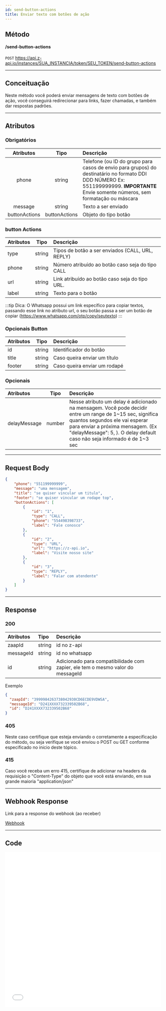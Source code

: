 ```yaml
---
id: send-button-actions
title: Enviar texto com botões de ação
---
```


## Método

#### /send-button-actions

`POST` https://api.z-api.io/instances/SUA_INSTANCIA/token/SEU_TOKEN/send-button-actions

---

## Conceituação

Neste método você poderá enviar mensagens de texto com botões de ação, você conseguirá redirecionar para links, fazer chamadas, e também dar respostas padrões.

---

## Atributos

### Obrigatórios

| Atributos   | Tipo          | Descrição |
| :----------:| :-----------: | :-------- |
| phone         | string        | Telefone (ou ID do grupo para casos de envio para grupos) do destinatário no formato DDI DDD NÚMERO Ex: 551199999999. **IMPORTANTE** Envie somente números, sem formatação ou máscara |
| message       | string        | Texto a ser enviado  |
| buttonActions | buttonActions | Objeto do tipo botão |

### button Actions

| Atributos |  Tipo  | Descrição                     |
| :-------- | :----: | :---------------------------- |
| type      | string | Tipos de botão a ser enviados (CALL, URL, REPLY) |
| phone     | string | Número atribuído ao botão caso seja do tipo CALL |
| url       | string | Link atribuído ao botão caso seja do tipo URL.   |
| label     | string | Texto para o botão |

:::tip Dica:
 O Whatsapp possui um link específico para copiar textos, passando esse link no atributo url, o seu botão passa a ser um botão de copiar (https://www.whatsapp.com/otp/copy/seutexto)
:::

### Opcionais Button

| Atributos |  Tipo  | Descrição                    |
| :-------- | :----: | :---------------------       |
| id        | string | Identificador do botão       |
| title     | string | Caso queira enviar um título |
| footer    | string | Caso queira enviar um rodapé |

### Opcionais
| Atributos    | Tipo   | Descrição |
| :---------   | :----: | :-------- |
| delayMessage | number | Nesse atributo um delay é adicionado na mensagem. Você pode decidir entre um range de 1~15 sec, significa quantos segundos ele vai esperar para enviar a próxima mensagem. (Ex "delayMessage": 5, ). O delay default caso não seja informado é de 1~3 sec |

---

## Request Body

```json
{
    "phone": "551199999999",
    "message": "uma mensagem",
    "title": "se quiser vincular um titulo",
    "footer": "se quiser vincular um rodape top",
    "buttonActions": [
        {
            "id": "1",
            "type": "CALL",
            "phone": "554498398733",
            "label": "Fale conosco"
        },
        {
            "id": "2",
            "type": "URL",
            "url": "https://z-api.io",
            "label": "Visite nosso site"
        },
        {
            "id": "3",
            "type": "REPLY",
            "label": "Falar com atendente"
        }
    ]
}
```

---

## Response

### 200

| Atributos | Tipo   | Descrição      |
| :-------- | :----- | :------------- |
| zaapId    | string | id no z-api    |
| messageId | string | id no whatsapp |
| id | string | Adicionado para compatibilidade com zapier, ele tem o mesmo valor do messageId |

Exemplo

```json
{
  "zaapId": "3999984263738042930CD6ECDE9VDWSA",
  "messageId": "D241XXXX732339502B68",
  "id": "D241XXXX732339502B68"
}
```

### 405

Neste caso certifique que esteja enviando o corretamente a especificação do método, ou seja verifique se você enviou o POST ou GET conforme especificado no inicio deste tópico.

### 415

Caso você receba um erro 415, certifique de adicionar na headers da requisição o "Content-Type" do objeto que você está enviando, em sua grande maioria "application/json"

---

## Webhook Response

Link para a response do webhook (ao receber)

[Webhook](../webhooks/on-message-received#exemplo-de-retorno-de-texto-lista-de-botão)

---

## Code

<iframe src="//api.apiembed.com/?source=https://raw.githubusercontent.com/Z-API/z-api-docs/main/json-examples/send-button-actions.json&targets=all" frameborder="0" scrolling="no" width="100%" height="500px" seamless></iframe>


